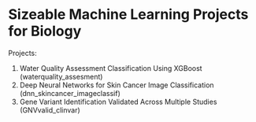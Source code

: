 # Sizeable Machine Learning Projects for Biology

Projects:
1. Water Quality Assessment Classification Using XGBoost (waterquality_assesment)
2. Deep Neural Networks for Skin Cancer Image Classification (dnn_skincancer_imageclassif)
3. Gene Variant Identification Validated Across Multiple Studies (GNVvalid_clinvar)
